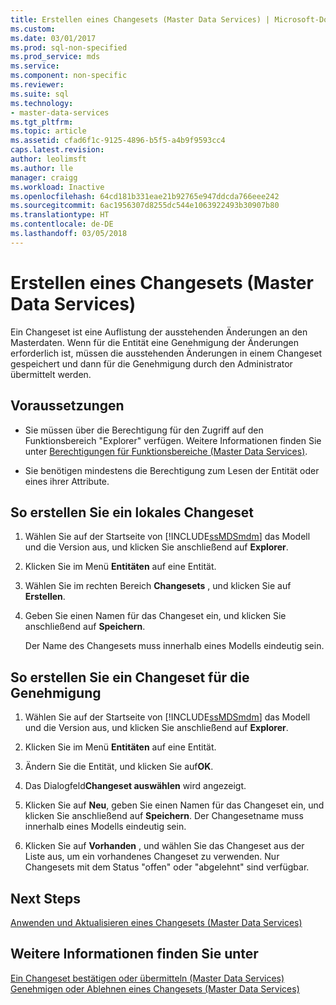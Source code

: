 ```yaml
---
title: Erstellen eines Changesets (Master Data Services) | Microsoft-Dokumentation
ms.custom: 
ms.date: 03/01/2017
ms.prod: sql-non-specified
ms.prod_service: mds
ms.service: 
ms.component: non-specific
ms.reviewer: 
ms.suite: sql
ms.technology:
- master-data-services
ms.tgt_pltfrm: 
ms.topic: article
ms.assetid: cfad6f1c-9125-4896-b5f5-a4b9f9593cc4
caps.latest.revision: 
author: leolimsft
ms.author: lle
manager: craigg
ms.workload: Inactive
ms.openlocfilehash: 64cd181b331eae21b92765e947ddcda766eee242
ms.sourcegitcommit: 6ac1956307d8255dc544e1063922493b30907b80
ms.translationtype: HT
ms.contentlocale: de-DE
ms.lasthandoff: 03/05/2018
---
```

# <a name="create-a-changeset-master-data-services"></a>Erstellen eines Changesets (Master Data Services)
  Ein Changeset ist eine Auflistung der ausstehenden Änderungen an den Masterdaten. Wenn für die Entität eine Genehmigung der Änderungen erforderlich ist, müssen die ausstehenden Änderungen in einem Changeset gespeichert und dann für die Genehmigung durch den Administrator übermittelt werden.  
  
## <a name="prerequisites"></a>Voraussetzungen  
  
-   Sie müssen über die Berechtigung für den Zugriff auf den Funktionsbereich "Explorer" verfügen. Weitere Informationen finden Sie unter [Berechtigungen für Funktionsbereiche &#40;Master Data Services&#41;](../master-data-services/functional-area-permissions-master-data-services.md).  
  
-   Sie benötigen mindestens die Berechtigung zum Lesen der Entität oder eines ihrer Attribute.  
  
## <a name="to-create-a-local-changeset"></a>So erstellen Sie ein lokales Changeset  
  
1.  Wählen Sie auf der Startseite von [!INCLUDE[ssMDSmdm](../includes/ssmdsmdm-md.md)] das Modell und die Version aus, und klicken Sie anschließend auf **Explorer**.  
  
2.  Klicken Sie im Menü **Entitäten** auf eine Entität.  
  
3.  Wählen Sie im rechten Bereich **Changesets** , und klicken Sie auf **Erstellen**.  
  
4.  Geben Sie einen Namen für das Changeset ein, und klicken Sie anschließend auf **Speichern**.  
  
     Der Name des Changesets muss innerhalb eines Modells eindeutig sein.  
  
## <a name="to-create-a-changeset-for-approval"></a>So erstellen Sie ein Changeset für die Genehmigung  
  
1.  Wählen Sie auf der Startseite von [!INCLUDE[ssMDSmdm](../includes/ssmdsmdm-md.md)] das Modell und die Version aus, und klicken Sie anschließend auf **Explorer**.  
  
2.  Klicken Sie im Menü **Entitäten** auf eine Entität.  
  
3.  Ändern Sie die Entität, und klicken Sie auf**OK**.  
  
4.  Das Dialogfeld**Changeset auswählen** wird angezeigt.  
  
5.  Klicken Sie auf **Neu**, geben Sie einen Namen für das Changeset ein, und klicken Sie anschließend auf **Speichern**. Der Changesetname muss innerhalb eines Modells eindeutig sein.  
  
6.  Klicken Sie auf **Vorhanden** , und wählen Sie das Changeset aus der Liste aus, um ein vorhandenes Changeset zu verwenden. Nur Changesets mit dem Status "offen" oder "abgelehnt" sind verfügbar.  
  
## <a name="next-steps"></a>Next Steps  
 [Anwenden und Aktualisieren eines Changesets &#40;Master Data Services&#41;](../master-data-services/apply-and-update-a-changeset-master-data-services.md)  
  
## <a name="see-also"></a>Weitere Informationen finden Sie unter  
 [Ein Changeset bestätigen oder übermitteln &#40;Master Data Services&#41;](../master-data-services/commit-or-submit-a-changeset-master-data-services.md)   
 [Genehmigen oder Ablehnen eines Changesets &#40;Master Data Services&#41;](../master-data-services/approve-or-reject-a-changeset-master-data-services.md)  
  
  
